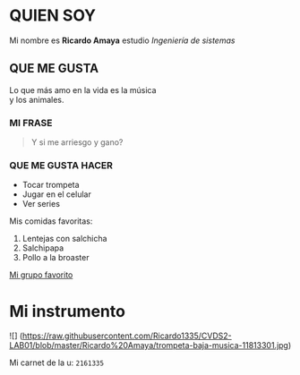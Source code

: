 # QUIEN SOY

Mi nombre es **Ricardo Amaya** estudio *Ingeniería de sistemas*

## QUE ME GUSTA

Lo que más amo en la vida es la música\
y los animales. 

### MI FRASE 

> Y si me arriesgo y gano?

### QUE ME GUSTA HACER

* Tocar trompeta
* Jugar en el celular
* Ver series 

Mis comidas favoritas:
1. Lentejas con salchicha
2. Salchipapa
3. Pollo a la broaster


[Mi grupo favorito](https://www.youtube.com/watch?v=ddijvwAMw0o)

# Mi instrumento
![]
(https://raw.githubusercontent.com/Ricardo1335/CVDS2-LAB01/blob/master/Ricardo%20Amaya/trompeta-baja-musica-11813301.jpg)

Mi carnet de la u: `2161335`
